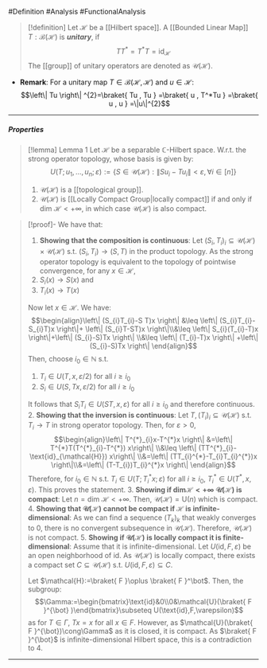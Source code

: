 #Definition #Analysis #FunctionalAnalysis 

> [!definition]
> Let $\mathcal{H}$ be a [[Hilbert space]]. A [[Bounded Linear Map]] $T:\mathcal{B}(\mathcal{H})$ is ***unitary***, if $$T T^{*}=T^{*}T=\text{id}_{\mathcal{H}}$$
> The [[group]] of unitary operators are denoted as $\mathcal{U}(\mathcal{H})$.

- **Remark**: For a unitary map $T\in \mathcal{B}(\mathcal{H},\mathcal{H})$ and $u\in \mathcal{H}$: $$\left\| Tu \right\| ^{2}=\braket{ Tu , Tu } =\braket{ u , T^*Tu } =\braket{ u , u } =\|u\|^{2}$$
---
##### Properties
> [!lemma] Lemma 1
> Let $\mathcal{H}$ be a separable $\mathbb{C}$-Hilbert space. W.r.t. the strong operator topology, whose basis is given by:$$U(T;u_{1},\dots,u_{n};\varepsilon):=\{ S\in \mathcal{U}(\mathcal{H}):\left\| Su_{i}-Tu_{i} \right\| <\varepsilon,\forall i\in[n] \}$$
> 1. $\mathcal{U}(\mathcal{H})$ is a [[topological group]].
> 2. $\mathcal{U}(\mathcal{H})$ is [[Locally Compact Group|locally compact]] if and only if $\text{dim }\mathcal{H}<+\infty$, in which case $\mathcal{U}(\mathcal{H})$ is also compact. 

> [!proof]-
> We have that:
> 1. **Showing that the composition is continuous**:
> 	Let $(S_{i},T_{i})_{i}\subseteq \mathcal{U}(\mathcal{H})\times\mathcal{U}(\mathcal{H})$ s.t. $(S_{i},T_{i})\to(S,T)$ in the product topology. As the strong operator topology is equivalent to the topology of pointwise convergence, for any $x\in \mathcal{H}$, 
> 	1. $S_{i}(x)\to S(x)$ and
> 	2. $T_{i}(x)\to T(x)$
> 	
> 	Now let $x\in \mathcal{H}$. We have: $$\begin{align}\left\| (S_{i}T_{i}-S T)x \right\| &\leq \left\|  (S_{i}T_{i}-S_{i}T)x \right\|+ \left\| (S_{i}T-ST)x \right\|\\&\leq \left\| S_{i}(T_{i}-T)x \right\|+\left\| (S_{i}-S)Tx \right\| \\&\leq \left\| (T_{i}-T)x \right\|  +\left\| (S_{i}-S)Tx \right\|  \end{align}$$Then, choose $i_{0}\in \mathbb{N}$ s.t. 
> 	1. $T_{i}\in U(T,x,\varepsilon/2)$ for all $i\geq i_{0}$
> 	2. $S_{i}\in U(S,Tx,\varepsilon /2)$ for all $i\geq i_{0}$
> 	 
> 	 It follows that $S_{i}T_{i}\in U(ST,x, \varepsilon)$ for all $i\geq i_{0}$ and therefore continuous.
> 2. **Showing that the inversion is continuous**:
> 	Let $T,(T_{i})_{i}\subseteq \mathcal{U}(\mathcal{H})$ s.t. $T_{i}\to T$ in strong operator topology. Then, for $\varepsilon>0$, $$\begin{align}\left\| T^{*}_{i}x-T^{*}x \right\| &=\left\| T^{*}T(T^{*}_{i}-T^{*}) x\right\| \\&\leq \left\| (TT^{*}_{i}-\text{id}_{\mathcal{H}}) x\right\| \\&=\left\| (TT_{i}^{*}-T_{i}T_{i}^{*})x \right\|\\&=\left\| (T-T_{i})T_{i}^{*}x \right\|  \end{align}$$Therefore, for $i_{0}\in \mathbb{N}$ s.t. $T_{i}\in U(T;T_{i}^{*}x;\varepsilon)$ for all $i\geq i_{0}$, $T_{i}^{*}\in U(T^{*},x,\varepsilon)$. This proves the statement.
> 3. **Showing if $\text{dim}\mathcal{H}<+\infty$ $\mathcal{U}(\mathcal{H})$ is compact**:
> 	Let $n=\text{dim }\mathcal{H}<+\infty$.  Then, $\mathcal{U}(\mathcal{H})=\text{U}(n)$ which is compact.
> 4. **Showing that $\mathcal{U}(\mathcal{H})$ cannot be compact if $\mathcal{H}$ is infinite-dimensional**:
> 	As we can find a sequence $(T_{k})_{k}$ that weakly converges to $0$, there is no convergent subsequence in $\mathcal{U}(\mathcal{H})$. Therefore, $\mathcal{U}(\mathcal{H})$ is not compact.
> 5. **Showing if $\mathcal{U}(\mathcal{H})$ is locally compact it is finite-dimensional**:
>    Assume that it is infinite-dimensional. Let $U(\text{id},F,\varepsilon)$ be an open neighborhood of $\text{id}$. As $\mathcal{U}(\mathcal{H})$ is locally compact, there exists a compact set $C\subseteq \mathcal{U}(\mathcal{H})$ s.t. $U(\text{id},F,\varepsilon)\subseteq C$. 
>    
>    Let $\mathcal{H}:=\braket{ F }\oplus \braket{ F  }^\bot$. Then, the subgroup: $$\Gamma:=\begin{bmatrix}\text{id}&0\\0&\mathcal{U}(\braket{ F }^{\bot} )\end{bmatrix}\subseteq U(\text{id},F,\varepsilon)$$as for $T\in \Gamma$, $Tx=x$ for all $x\in F$. However, as $\mathcal{U}(\braket{ F }^{\bot})\cong\Gamma$ as it is closed, it is compact. As $\braket{ F  }^{\bot}$ is infinite-dimensional Hilbert space, this is a contradiction to 4. 
>     
---
